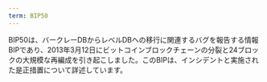 ```yaml
---
term: BIP50
---
```

BIP50は、バークレーDBからレベルDBへの移行に関連するバグを報告する情報BIPであり、2013年3月12日にビットコインブロックチェーンの分裂と24ブロックの大規模な再編成を引き起こしました。このBIPは、インシデントと実施された是正措置について詳述しています。